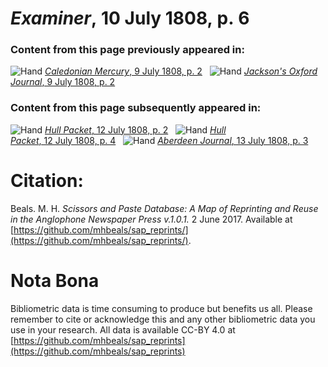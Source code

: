 # *Examiner*, 10 July 1808, p. 6  
  
### Content from this page previously appeared in:  
![Hand](http://scissorsandpaste.net/wp-content/uploads/2017/06/smallhandpointer.png) [*Caledonian Mercury*, 9 July 1808, p. 2](https://mhbeals.github.io/sap_html/Caledonian-Mercury/Caledonian-Mercury-9-July-1808-p-2)  
![Hand](http://scissorsandpaste.net/wp-content/uploads/2017/06/smallhandpointer.png) [*Jackson's Oxford Journal*, 9 July 1808, p. 2](https://mhbeals.github.io/sap_html/Jackson's-Oxford-Journal/Jackson's-Oxford-Journal-9-July-1808-p-2)  
  
### Content from this page subsequently appeared in:  
![Hand](http://scissorsandpaste.net/wp-content/uploads/2017/06/smallhandpointer.png) [*Hull Packet*, 12 July 1808, p. 2](https://mhbeals.github.io/sap_html/Hull-Packet/Hull-Packet-12-July-1808-p-2)  
![Hand](http://scissorsandpaste.net/wp-content/uploads/2017/06/smallhandpointer.png) [*Hull Packet*, 12 July 1808, p. 4](https://mhbeals.github.io/sap_html/Hull-Packet/Hull-Packet-12-July-1808-p-4)  
![Hand](http://scissorsandpaste.net/wp-content/uploads/2017/06/smallhandpointer.png) [*Aberdeen Journal*, 13 July 1808, p. 3](https://mhbeals.github.io/sap_html/Aberdeen-Journal/Aberdeen-Journal-13-July-1808-p-3)  


# Citation: 

Beals. M. H. *Scissors and Paste Database: A Map of Reprinting and Reuse in the Anglophone Newspaper Press v.1.0.1.* 2 June 2017. Available at [https://github.com/mhbeals/sap_reprints/](https://github.com/mhbeals/sap_reprints/). 

# Nota Bona

Bibliometric data is time consuming to produce but benefits us all. Please remember to cite or acknowledge this and any other bibliometric data you use in your research. All data is available CC-BY 4.0 at [https://github.com/mhbeals/sap_reprints](https://github.com/mhbeals/sap_reprints)